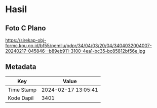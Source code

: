 # Hasil

## Foto C Plano

https://sirekap-obj-formc.kpu.go.id/bf55/pemilu/pdpr/34/04/03/20/04/3404032004007-20240217-045846--b89eb911-3100-4ea1-bc35-bc85812bf56e.jpg


## Metadata

| Key        | Value               |
| ---------- | ------------------- |
| Time Stamp | 2024-02-17 13:05:41 |
| Kode Dapil | 3401                |



